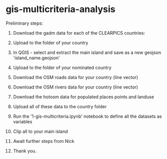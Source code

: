 # gis-multicriteria-analysis

Preliminary steps: 

1. Download the gadm data for each of the CLEARPICS countries:

2. Upload to the folder of your country

3. In QGIS - select and extract the main island and save as a new geojson 'island_name.geojson'

4. Upload to the folder of your nominated country

5. Download the OSM roads data for your country (line vector)

6. Download the OSM rivers data for your country (line vector)

7. Download the hotosm data for populated places points and landuse

8. Upload all of these data to the country folder

9. Run the '1-gis-multicriteria.ipynb' notebook to define all the datasets as variables

10. Clip all to your main island

11. Await further steps from Nick

12. Thank you. 
